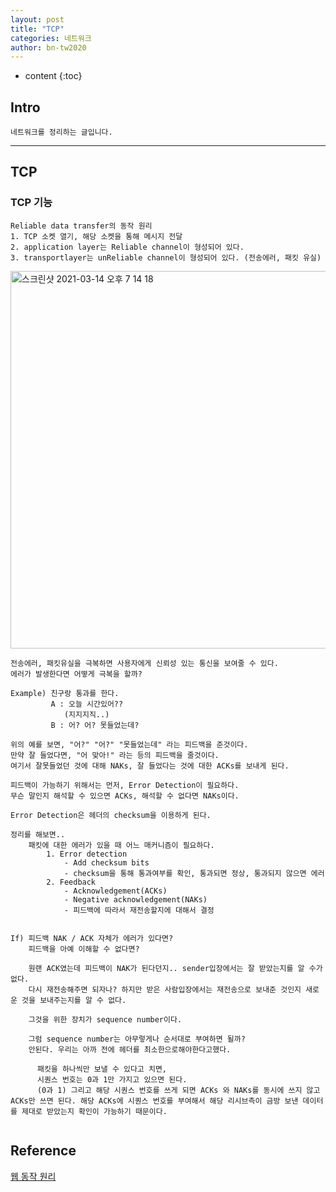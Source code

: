 ```yaml
---
layout: post
title: "TCP"
categories: 네트워크
author: bn-tw2020
---
```

* content
{:toc}


## Intro

```
네트워크를 정리하는 글입니다.
```





---

## TCP

### TCP 기능

```
Reliable data transfer의 동작 원리
1. TCP 소켓 열기, 해당 소켓을 통해 메시지 전달
2. application layer는 Reliable channel이 형성되어 있다.
3. transportlayer는 unReliable channel이 형성되어 있다. (전송에러, 패킷 유실)
```

<img width="604" alt="스크린샷 2021-03-14 오후 7 14 18" src="https://user-images.githubusercontent.com/66770613/111064794-7c2d5180-84f9-11eb-929c-221d23ae5b24.png">  

```
전송에러, 패킷유실을 극복하면 사용자에게 신뢰성 있는 통신을 보여줄 수 있다.
에러가 발생한다면 어떻게 극복을 할까?

Example) 친구랑 통과를 한다.
         A : 오늘 시간있어??
            (지지지직..)
         B : 어? 어? 못들었는데?

위의 예를 보면, "어?" "어?" "못들었는데" 라는 피드백을 준것이다.
만약 잘 들었다면, "어 맞아!" 라는 등의 피드백을 줄것이다.
여기서 잘못들었던 것에 대해 NAKs, 잘 들었다는 것에 대한 ACKs를 보내게 된다.

피드백이 가능하기 위해서는 먼저, Error Detection이 필요하다.
무슨 말인지 해석할 수 있으면 ACKs, 해석할 수 없다면 NAKs이다.

Error Detection은 헤더의 checksum을 이용하게 된다.

정리를 해보면..
    패킷에 대한 에러가 있을 때 어느 매커니즘이 필요하다.
        1. Error detection
            - Add checksum bits
            - checksum을 통해 통과여부를 확인, 통과되면 정상, 통과되지 않으면 에러
        2. Feedback
            - Acknowledgement(ACKs)
            - Negative acknowledgement(NAKs)
            - 피드백에 따라서 재전송할지에 대해서 결정


If) 피드백 NAK / ACK 자체가 에러가 있다면?
    피드백을 아예 이해할 수 없다면?

    원랜 ACK였는데 피드백이 NAK가 된다던지.. sender입장에서는 잘 받았는지를 알 수가 없다.
    다시 재전송해주면 되자나? 하지만 받은 사람입장에서는 재전송으로 보내준 것인지 새로운 것을 보내주는지를 알 수 없다.

    그것을 위한 장치가 sequence number이다.

    그럼 sequence number는 아무렇게나 순서대로 부여하면 될까?
    안된다. 우리는 아까 전에 헤더를 최소한으로해야한다고했다.

      패킷을 하나씩만 보낼 수 있다고 치면,
      시퀀스 번호는 0과 1만 가지고 있으면 된다.
      (0과 1) 그리고 해당 시퀀스 번호를 쓰게 되면 ACKs 와 NAKs를 동시에 쓰지 않고 ACKs만 쓰면 된다. 해당 ACKs에 시퀀스 번호를 부여해서 해당 리시브측이 금방 보낸 데이터를 제대로 받았는지 확인이 가능하기 때문이다.


```

## Reference

[웹 동작 원리](https://bn-tw2020.github.io/2021/02/16/2_WebStream/)  
